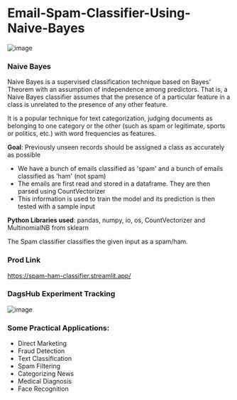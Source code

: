 # Email-Spam-Classifier-Using-Naive-Bayes

![image](https://github.com/abhijitpaul0212/SpamClassifier/assets/9966441/041a0991-ea6c-439a-8e95-8f82764f08af)

### Naive Bayes
Naive Bayes is a supervised classification technique based on Bayes' Theorem with an assumption of independence among predictors. That is, a Naive Bayes classifier assumes that the presence of a particular feature in a class is unrelated to the presence of any other feature.

It is a popular technique for text categorization, judging documents as belonging to one category or the other (such as spam or legitimate, sports or politics, etc.) with word frequencies as features.

**Goal**: Previously unseen records should be assigned a class as accurately as possible

* We have a bunch of emails classified as 'spam' and a bunch of emails classified as 'ham' (not spam)
* The emails are first read and stored in a dataframe. They are then parsed using CountVectorizer
* This information is used to train the model and its prediction is then tested with a sample input

**Python Libraries used**: pandas, numpy, io, os, CountVectorizer and MultinomialNB from sklearn

The Spam classifier classifies the given input as a spam/ham. 

### Prod Link
https://spam-ham-classifier.streamlit.app/

### DagsHub Experiment Tracking
![image](https://github.com/abhijitpaul0212/SpamClassifier/assets/9966441/264564b8-8318-49e3-bc22-e7ceeb4fd335)

### Some Practical Applications:
* Direct Marketing
* Fraud Detection
* Text Classification
* Spam Filtering
* Categorizing News
* Medical Diagnosis
* Face Recognition
